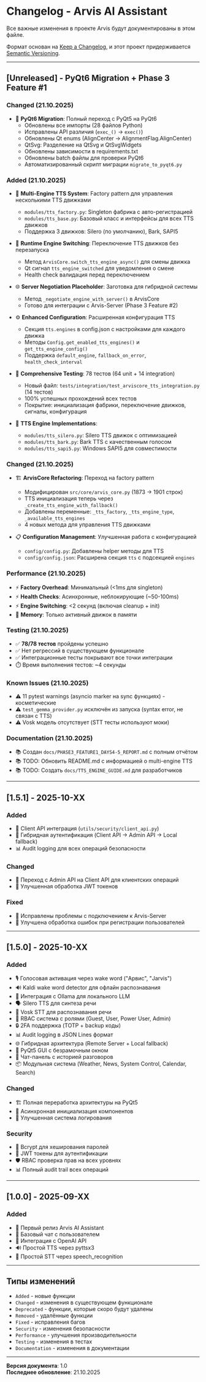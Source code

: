 # Changelog - Arvis AI Assistant

Все важные изменения в проекте Arvis будут документированы в этом файле.

Формат основан на [Keep a Changelog](https://keepachangelog.com/ru/1.0.0/),
и этот проект придерживается [Semantic Versioning](https://semver.org/lang/ru/).

---

## [Unreleased] - PyQt6 Migration + Phase 3 Feature #1

### Changed (21.10.2025)
- 🎨 **PyQt6 Migration**: Полный переход с PyQt5 на PyQt6
  - Обновлены все импорты (28 файлов Python)
  - Исправлены API различия (`exec_()` → `exec()`)
  - Обновлены Qt enums (AlignCenter → AlignmentFlag.AlignCenter)
  - QtSvg: Разделение на QtSvg и QtSvgWidgets
  - Обновлены зависимости в requirements.txt
  - Обновлены batch файлы для проверки PyQt6
  - Автоматизированный скрипт миграции `migrate_to_pyqt6.py`

### Added (21.10.2025)
- 🎤 **Multi-Engine TTS System**: Factory pattern для управления несколькими TTS движками
  - `modules/tts_factory.py`: Singleton фабрика с авто-регистрацией
  - `modules/tts_base.py`: Базовый класс и интерфейсы для всех TTS движков
  - Поддержка 3 движков: Silero (по умолчанию), Bark, SAPI5

- 🔄 **Runtime Engine Switching**: Переключение TTS движков без перезапуска
  - Метод `ArvisCore.switch_tts_engine_async()` для смены движка
  - Qt сигнал `tts_engine_switched` для уведомления о смене
  - Health check валидация перед переключением

- 🌐 **Server Negotiation Placeholder**: Заготовка для гибридной системы
  - Метод `_negotiate_engine_with_server()` в ArvisCore
  - Готово для интеграции с Arvis-Server (Phase 3 Feature #2)

- ⚙️ **Enhanced Configuration**: Расширенная конфигурация TTS
  - Секция `tts.engines` в config.json с настройками для каждого движка
  - Методы `Config.get_enabled_tts_engines()` и `get_tts_engine_config()`
  - Поддержка `default_engine`, `fallback_on_error`, `health_check_interval`

- 🧪 **Comprehensive Testing**: 78 тестов (64 unit + 14 integration)
  - Новый файл: `tests/integration/test_arviscore_tts_integration.py` (14 тестов)
  - 100% успешных прохождений всех тестов
  - Покрытие: инициализация фабрики, переключение движков, сигналы, конфигурация

- 🔧 **TTS Engine Implementations**:
  - `modules/tts_silero.py`: Silero TTS движок с оптимизацией
  - `modules/tts_bark.py`: Bark TTS с качественным голосом
  - `modules/tts_sapi5.py`: Windows SAPI5 для совместимости

### Changed (21.10.2025)
- 🏗️ **ArvisCore Refactoring**: Переход на factory pattern
  - Модифицирован `src/core/arvis_core.py` (1873 → 1901 строк)
  - TTS инициализация теперь через `_create_tts_engine_with_fallback()`
  - Добавлены переменные: `_tts_factory`, `_tts_engine_type`, `_available_tts_engines`
  - 4 новых метода для управления TTS движками

- 📋 **Configuration Management**: Улучшенная работа с конфигурацией
  - `config/config.py`: Добавлены helper методы для TTS
  - `config/config.json`: Расширена секция `tts` с подсекцией `engines`

### Performance (21.10.2025)
- ⚡ **Factory Overhead**: Минимальный (<1ms для singleton)
- ⚡ **Health Checks**: Асинхронные, неблокирующие (~50-100ms)
- ⚡ **Engine Switching**: <2 секунд (включая cleanup + init)
- 💾 **Memory**: Только активный движок в памяти

### Testing (21.10.2025)
- ✅ **78/78 тестов** пройдены успешно
- ✅ Нет регрессий в существующем функционале
- ✅ Интеграционные тесты покрывают все точки интеграции
- ⏱️ Время выполнения тестов: ~4 секунды

### Known Issues (21.10.2025)
- ⚠️ 11 pytest warnings (asyncio marker на sync функциях) - косметические
- ⚠️ `test_gemma_provider.py` исключён из запуска (syntax error, не связан с TTS)
- ⚠️ Vosk модель отсутствует (STT тесты используют моки)

### Documentation (21.10.2025)
- 📚 Создан `docs/PHASE3_FEATURE1_DAYS4-5_REPORT.md` с полным отчётом
- 📚 TODO: Обновить README.md с информацией о multi-engine TTS
- 📚 TODO: Создать `docs/TTS_ENGINE_GUIDE.md` для разработчиков

---

## [1.5.1] - 2025-10-XX

### Added
- 🔐 Client API интеграция (`utils/security/client_api.py`)
- 🔄 Гибридная аутентификация (Client API → Admin API → Local fallback)
- 📊 Audit logging для всех операций безопасности

### Changed
- 🔧 Переход с Admin API на Client API для клиентских операций
- 🔐 Улучшенная обработка JWT токенов

### Fixed
- 🐛 Исправлены проблемы с подключением к Arvis-Server
- 🐛 Улучшена обработка ошибок при регистрации пользователей

---

## [1.5.0] - 2025-10-XX

### Added
- 🎙️ Голосовая активация через wake word ("Арвис", "Jarvis")
- 🔊 Kaldi wake word detector для офлайн распознавания
- 🤖 Интеграция с Ollama для локального LLM
- 🗣️ Silero TTS для синтеза речи
- 🎤 Vosk STT для распознавания речи
- 🔐 RBAC система с ролями (Guest, User, Power User, Admin)
- 🔒 2FA поддержка (TOTP + backup коды)
- 📊 Audit logging в JSON Lines формат
- 🌐 Гибридная архитектура (Remote Server + Local fallback)
- 🎨 PyQt5 GUI с безрамочным окном
- 💬 Чат-панель с историей разговоров
- 📦 Модульная система (Weather, News, System Control, Calendar, Search)

### Changed
- 🏗️ Полная переработка архитектуры на PyQt5
- 🔄 Асинхронная инициализация компонентов
- 📝 Улучшенная система логирования

### Security
- 🔐 Bcrypt для хеширования паролей
- 🔑 JWT токены для аутентификации
- 🛡️ RBAC проверка прав на всех уровнях
- 📊 Полный audit trail всех операций

---

## [1.0.0] - 2025-09-XX

### Added
- 🎉 Первый релиз Arvis AI Assistant
- 💬 Базовый чат с пользователем
- 🤖 Интеграция с OpenAI API
- 🔊 Простой TTS через pyttsx3
- 🎤 Простой STT через speech_recognition

---

## Типы изменений

- `Added` - новые функции
- `Changed` - изменения в существующем функционале
- `Deprecated` - функции, которые скоро будут удалены
- `Removed` - удалённые функции
- `Fixed` - исправления багов
- `Security` - изменения безопасности
- `Performance` - улучшения производительности
- `Testing` - изменения в тестах
- `Documentation` - изменения в документации

---

**Версия документа**: 1.0  
**Последнее обновление**: 21.10.2025
